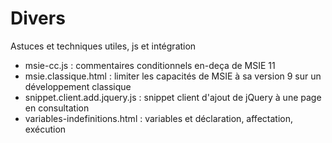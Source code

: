 Divers
========


Astuces et techniques utiles, js et intégration

* msie-cc.js : commentaires conditionnels en-deça de MSIE 11
* msie.classique.html : limiter les capacités de MSIE à sa version 9 sur un développement classique
* snippet.client.add.jquery.js : snippet client d'ajout de jQuery à une page en consultation
* variables-indefinitions.html : variables et déclaration, affectation, exécution
